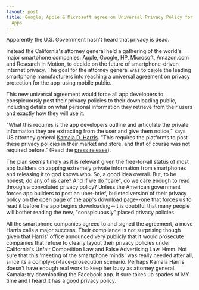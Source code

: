 ```yaml
---
layout: post
title: Google, Apple & Microsoft agree on Universal Privacy Policy for Smartphone
  Apps
---
```


Apparently the U.S. Government hasn't heard that privacy is dead.

Instead the California's attorney general held a gathering of the world's major smartphone companies: Apple, Google, HP, Microsoft, Amazon.com and Research in Motion, to decide on the future of smartphone-driven internet privacy. The goal for the attorney general was to cajole the leading smartphone manufacturers into reaching a universal agreement on privacy protection for the app-using mobile public. 

This new universal agreement would force all app developers to conspicuously post their privacy policies to their downloading public, including details on what personal information they retrieve from their users and exactly how they will use it.


"What this requires is the app developers outline and articulate the private information they are extracting from the user and give them notice," says US attorney general <a href="http://en.wikipedia.org/wiki/Kamala_Harris">Kamala D. Harris</a>. "This requires the platforms to post these privacy policies in their market and store, and that of course was not required before." (Read the <a href="http://oag.ca.gov/news/press_release?id=2630">press release</a>).

The plan seems timely as it is relevant given the free-for-all status of most app builders on zapping extremely private information from smartphones and releasing it to god knows who. So, a good idea overall. But, to be honest, do any of us care? And if we do "care", do we care enough to read through a convoluted privacy policy? Unless the American government forces app builders to post an uber-brief, bulleted version of their privacy policy on the open page of the app's download page--one that forces us to read it before the app begins downloading--it is doubtful that many people will bother reading the new, "conspicuously" placed privacy policies. 

All the smartphone companies agreed to and signed the agreement, a move Harris calls a major success. Their compliance is not surprising though given that Harris' office announced very publicly that it would prosecute companies that refuse to clearly layout their privacy policies under California's Unfair Competition Law and False Advertising Law. Hmm. Not sure that this 'meeting of the smartphone minds' was really needed after all, since its a comply-or-face-prosecution scenario. Perhaps Kamala Harris doesn't have enough real work to keep her busy as attorney general. Kamala: try downloading the Facebook app. It sure takes up spades of MY time and I heard it has a good privacy policy.
